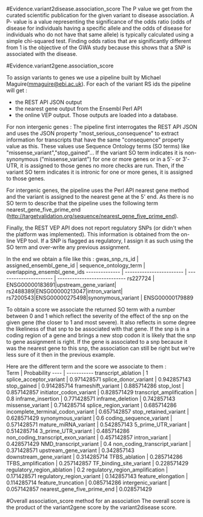 #Evidence.variant2disease.association_score
The P value we get from the curated scientific publication for the given variant to disease association.
A P- value is a value representing the significance of the odds ratio (odds of disease for individuals having a specific
allele and the odds of disease for individuals who do not have that same allele) is typically calculated using a simple
chi-squared test. Finding odds ratios that are significantly different from 1 is the objective of the GWA study because
this shows that a SNP is associated with the disease.

#Evidence.variant2gene.association_score

To assign variants to genes we use a pipeline built by Michael Maguire(mmaguire@ebi.ac.uk).
For each of the variant RS ids the pipeline will get :
* the REST API JSON output
* the nearest gene output from the Ensembl Perl API
* the online VEP output.
Those outputs are loaded into a database.

For non intergenic genes :
The pipeline first interrogates the REST API JSON and uses the JSON property "most_serious_consequence" to extract information
for transcripts that have the same "consequence" property value as this. These values use Sequence Ontology terms (SO terms) like
"missense_variant","stop_gained"...
If the variant SO term indicates it is non-synonymous ("missense_variant") for one or more genes or in a 5'- or 3'-UTR,
it is assigned to those genes no more checks are run.
Then, if the variant SO term indicates it is intronic for one or more genes, it is assigned to those genes.

For intergenic genes, the pipeline uses the Perl API nearest gene method and the variant is assigned to the nearest gene at the 5'
end. As there is no SO term to describe that the pipeline uses the following term nearest_gene_five_prime_end (http://targetvalidation.org/sequence/nearest_gene_five_prime_end).

Finally, the REST VEP API does not report regulatory SNPs (or didn't when the platform was implemented). This information
is obtained from the on-line VEP tool. If a SNP is flagged as regulatory, I assign it as such using the SO term and
over-write any previous assignment.

In the end we obtain a file like this :
gwas_snp_rs_id | assigned_ensembl_gene_id | sequence_ontology_term | overlapping_ensembl_gene_ids
-------------- | ------------------------ | ---------------------- | ----------------------------
rs227724 | ENSG00000183691|upstream_gene_variant|
rs2488389|ENSG00000213047|intron_variant|
rs7200543|ENSG00000275498|synonymous_variant | ENSG00000179889

To obtain a score we associate the returned SO term with a number between 0 and 1 which reflect the severity of the effect
of the snp on the given gene (the closer to 1 and most severe). It also reflects in some degree the likeliness of that snp
to be associated with that gene.
If the snp is in a coding region of a gene and brings a new stop codon it is likely that the snp to gene assignment is right.
If the gene is associated to a snp because it was the nearest gene to this snp, the association can still be right but we're less
sure of it then in the previous example.

Here are the different term and the score we associate to them :  
Term | Probability
---- | -----------
transcript_ablation	| 1
splice_acceptor_variant	| 0.971428571
splice_donor_variant	| 0.942857143
stop_gained	| 0.914285714
frameshift_variant	| 0.885714286
stop_lost	| 0.857142857
initiator_codon_variant	| 0.828571429
transcript_amplification	| 0.8
inframe_insertion | 0.771428571
inframe_deletion | 0.742857143
missense_variant | 0.714285714
splice_region_variant | 0.685714286
incomplete_terminal_codon_variant | 0.657142857
stop_retained_variant | 0.628571429
synonymous_variant | 0.6
coding_sequence_variant | 0.571428571
mature_miRNA_variant | 0.542857143
5_prime_UTR_variant | 0.514285714
3_prime_UTR_variant | 0.485714286
non_coding_transcript_exon_variant | 0.457142857
intron_variant | 0.428571429
NMD_transcript_variant | 0.4
non_coding_transcript_variant | 0.371428571
upstream_gene_variant | 0.342857143
downstream_gene_variant | 0.314285714
TFBS_ablation | 0.285714286
TFBS_amplification | 0.257142857
TF_binding_site_variant | 0.228571429
regulatory_region_ablation | 0.2
regulatory_region_amplification | 0.171428571
regulatory_region_variant | 0.142857143
feature_elongation | 0.114285714
feature_truncation | 0.085714286
intergenic_variant | 0.057142857
nearest_gene_five_prime_end | 0.028571429

#Overall association_score method for an association
The overall score is the product of the variant2gene score by the variant2disease score.
